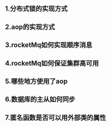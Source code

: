 1.分布式锁的实现方式
------
2.aop的实现方式
------
3.rocketMq如何实现顺序消息
-------
4.rocketMq如何保证集群高可用
------
5.哪些地方使用了aop
------
6.数据库的主从如何同步
-----
7.匿名函数是否可以用外部类的属性
-------
